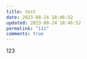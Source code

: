 ```yaml
---
title: test
date: 2023-08-24 18:46:52
updated: 2023-08-24 18:46:52
permalink: "111"
comments: true
---
```

1﻿23
